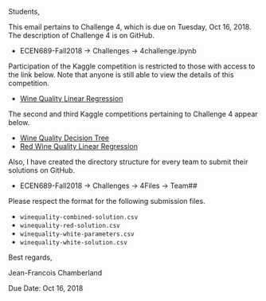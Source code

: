 Students,

This email pertains to Challenge 4, which is due on Tuesday, Oct 16, 2018.
The description of Challenge 4 is on GitHub.

 * ECEN689-Fall2018 -> Challenges -> 4challenge.ipynb

Participation of the Kaggle competition is restricted to those with access to the link below.
Note that anyone is still able to view the details of this competition.

 * [Wine Quality Linear Regression](https://www.kaggle.com/t/64e9b20275ee44919cb406da1ff96164)

The second and third Kaggle competitions pertaining to Challenge 4 appear below.

 * [Wine Quality Decision Tree](https://www.kaggle.com/c/wine-quality-decision-tree)
 * [Red Wine Quality Linear Regression](https://www.kaggle.com/t/7abf90b4381a42eca5cfe6fcd2162a10)

Also, I have created the directory structure for every team to submit their solutions on GitHub.

 * ECEN689-Fall2018 -> Challenges -> 4Files -> Team##

Please respect the format for the following submission files.

 * `winequality-combined-solution.csv`
 * `winequality-red-solution.csv`
 * `winequality-white-parameters.csv`
 * `winequality-white-solution.csv`

Best regards,

Jean-Francois Chamberland

Due Date: Oct 16, 2018
